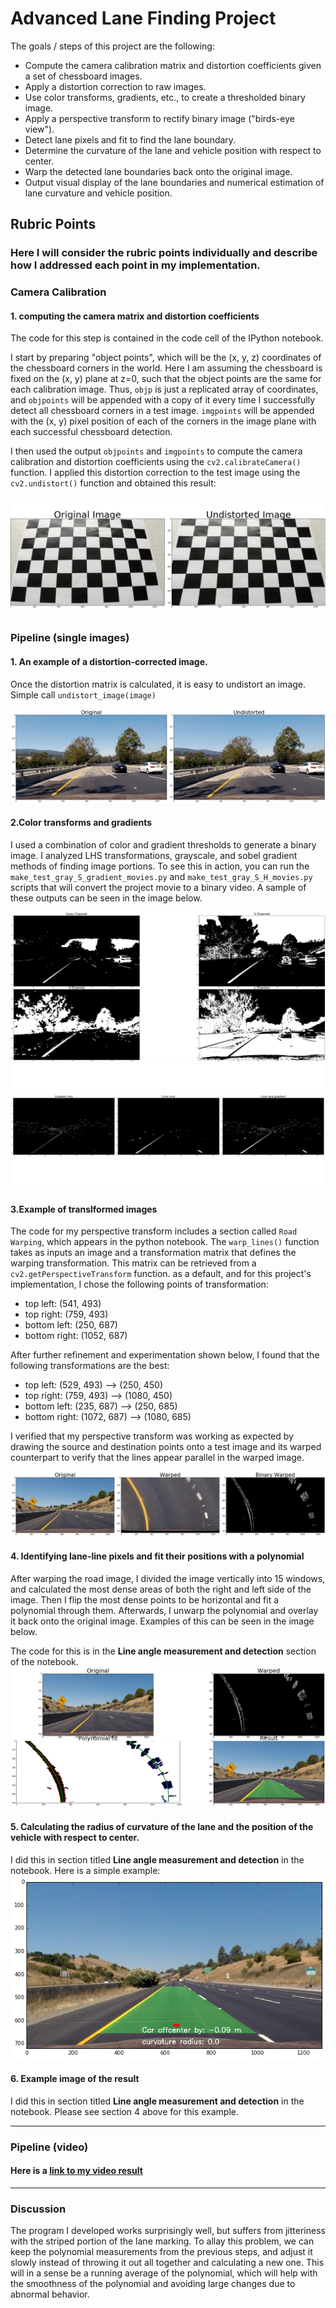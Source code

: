# Advanced Lane Finding Project

The goals / steps of this project are the following:

* Compute the camera calibration matrix and distortion coefficients given a set of chessboard images.
* Apply a distortion correction to raw images.
* Use color transforms, gradients, etc., to create a thresholded binary image.
* Apply a perspective transform to rectify binary image ("birds-eye view").
* Detect lane pixels and fit to find the lane boundary.
* Determine the curvature of the lane and vehicle position with respect to center.
* Warp the detected lane boundaries back onto the original image.
* Output visual display of the lane boundaries and numerical estimation of lane curvature and vehicle position.

[//]: # (Image References)

[image1]: ./output_images/calibration_example.jpg "Undistorted"
[image2]: ./output_images/undistorted_test.png "Undistorted"
[image3]: ./output_images/channel_dmensions.png "LHS dimension"
[image4]: ./output_images/gradient_and_color.jpg "Binary Example"
[image5]: ./output_images/warping.png "Warp Example"
[image6]: ./output_images/unwarping_polynomial.png "Fit Visual"
[image7]: ./output_images/curvature.png "Curvature"
[video1]: ./final.mp4 "Video"

## Rubric Points

### Here I will consider the rubric points individually and describe how I addressed each point in my implementation.  


### Camera Calibration

#### 1. computing the camera matrix and distortion coefficients

The code for this step is contained in the code cell of the IPython notebook.

I start by preparing "object points", which will be the (x, y, z) coordinates of the chessboard corners in the world. Here I am assuming the chessboard is fixed on the (x, y) plane at z=0, such that the object points are the same for each calibration image.  Thus, `objp` is just a replicated array of coordinates, and `objpoints` will be appended with a copy of it every time I successfully detect all chessboard corners in a test image.  `imgpoints` will be appended with the (x, y) pixel position of each of the corners in the image plane with each successful chessboard detection.  

I then used the output `objpoints` and `imgpoints` to compute the camera calibration and distortion coefficients using the `cv2.calibrateCamera()` function.  I applied this distortion correction to the test image using the `cv2.undistort()` function and obtained this result: 

![alt text][image1]

### Pipeline (single images)

#### 1. An example of a distortion-corrected image.

Once the distortion matrix is calculated, it is easy to undistort an image. Simple call
`undistort_image(image)`

![alt text][image2]

#### 2.Color transforms and gradients 

I used a combination of color and gradient thresholds to generate a binary image.  I analyzed LHS transformations, grayscale, and sobel gradient methods of finding image portions. To see this in action, you can run the `make_test_gray_S_gradient_movies.py` and `make_test_gray_S_H_movies.py` scripts that will convert the project movie to a binary video. A sample of these outputs can be seen in the image below.

![alt text][image3]
![alt text][image4]

#### 3.Example of translformed images

The code for my perspective transform includes a section called `Road Warping`, which appears in the python notebook.  The `warp_lines()` function takes as inputs an image and a transformation matrix that defines the warping transformation. This matrix can be retrieved from a `cv2.getPerspectiveTransform` function. as a default, and for this project's implementation, I chose the following points of transformation:
- top left: (541, 493)
- top right: (759, 493)
- bottom left: (250, 687)
- bottom right: (1052, 687)

After further refinement and experimentation shown below, I found that the following transformations are the best:
- top left: (529, 493) --> (250, 450)
- top right: (759, 493) --> (1080, 450)
- bottom left: (235, 687) --> (250, 685)
- bottom right: (1072, 687) --> (1080, 685)

I verified that my perspective transform was working as expected by drawing the source and destination points onto a test image and its warped counterpart to verify that the lines appear parallel in the warped image.

![alt text][image5]

#### 4. Identifying lane-line pixels and fit their positions with a polynomial

After warping the road image, I divided the image vertically into 15 windows, and calculated the most dense areas of both the right and left side of the image. Then I flip the most dense points to be horizontal and fit a polynomial through them. Afterwards, I unwarp the polynomial and overlay it back onto the original image. Examples of this can be seen in the image below.

The code for this is in the **Line angle measurement and detection** section of the notebook.
![alt text][image6]

#### 5. Calculating the radius of curvature of the lane and the position of the vehicle with respect to center.

I did this in section titled **Line angle measurement and detection** in the notebook.  Here is a simple example:
![alt text][image7]

#### 6. Example image of the result

I did this in section titled **Line angle measurement and detection** in the notebook. Please see section 4 above for this example.

---

### Pipeline (video)

#### Here is a [link to my video result](./final.mp4)

---

### Discussion

The program I developed works surprisingly well, but suffers from jitteriness with the striped portion of the lane marking. To allay this problem, we can keep the polynomial measurements from the previous steps, and adjust it slowly instead of throwing it out all together and calculating a new one. This will in a sense be a running average of the polynomial, which will help with the smoothness of the polynomial and avoiding large changes due to abnormal behavior.
